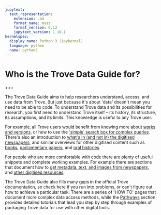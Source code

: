 ```yaml
---
jupytext:
  text_representation:
    extension: .md
    format_name: myst
    format_version: 0.13
    jupytext_version: 1.16.1
kernelspec:
  display_name: Python 3 (ipykernel)
  language: python
  name: python3
---
```


# Who is the Trove Data Guide for?

+++

The Trove Data Guide aims to help researchers understand, access, and use data from Trove. But just because it's about 'data' doesn't mean you need to be able to code. To understand Trove data and its possibilities for research, you first need to understand Trove itself – its history, its structure, its assumptions, and its limits. This knowledge is useful to any Trove user.

For example, all Trove users would benefit from knowing more about [works and versions](trove-is/works-and-versions), or how to use the ['simple' search box for complex queries](understanding-search/simple-search-options). There's also an introduction to [what's in (and not in) the digitised newspapers](newspapers-and-gazettes/newspaper-corpus), and similar overviews for other digitised content such as [books](other-digitised-resources/books/overview), [parliamentary papers](other-digitised-resources/parliamentary-papers/overview), and [oral histories](other-digitised-resources/parliamentary-papers/overview).

For people who are more comfortable with code there are plenty of useful snippets and complete working examples. For example there are sections that document how to [get metadata, text, and images from newspapers](newspapers-and-gazettes/data/accessing-data), and [other digitised resources](other-digitised-resources/accessing-data).

The Trove Data Guide also fills many gaps in the official Trove documentation, so check here if you run into problems, or can't figure out how to achieve a particular task. There are a series of 'HOW TO' pages that document more complex data access methods, while the [Pathways](other-digitised-resources/accessing-data) section provides detailed tutorials that lead you step by step through examples of packaging Trove data for use with other digital tools.
